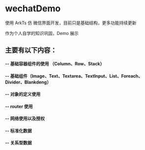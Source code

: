# wechatDemo
使用 ArkTs 仿 微信界面开发，目前只是基础结构，更多功能持续更新

作为个人自学的知识巩固，Demo 展示

## 主要有以下内容：
#### --  基础容器组件的使用 （Column、Row、Stack）
#### --  基础组件（Image、Text、Textarea、TextInput、List、Foreach、Divider、Blankdeng）
#### --  对象的定义使用
#### --  router 使用
#### -- 网络使用以及授权
#### -- 标准化数据
#### -- 关系型数据
